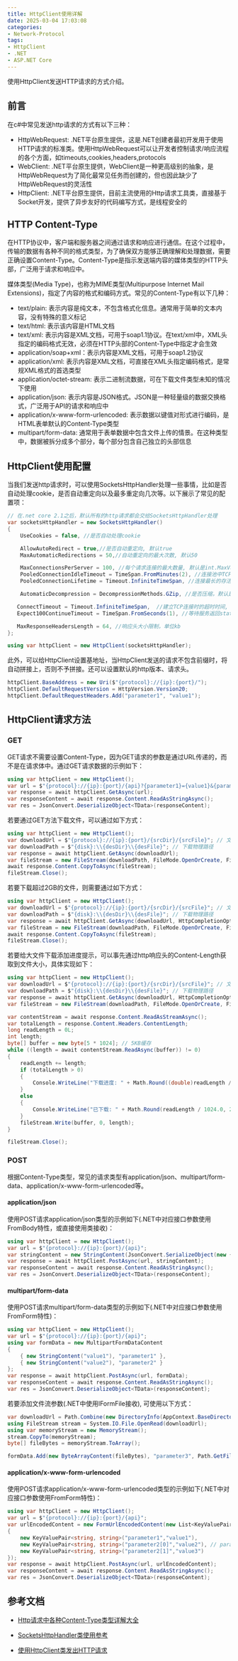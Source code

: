 ```yaml
---
title: HttpClient使用详解
date: 2025-03-04 17:03:08
categories:
- Network-Protocol
tags:
- HttpClient
- .NET
- ASP.NET Core
---
```


使用HttpClient发送HTTP请求的方式介绍。

<!--more-->

## 前言

在c#中常见发送http请求的方式有以下三种：

- HttpWebRequest: .NET平台原生提供，这是.NET创建者最初开发用于使用HTTP请求的标准类。使用HttpWebRequest可以让开发者控制请求/响应流程的各个方面，如timeouts,cookies,headers,protocols
- WebClient: .NET平台原生提供，WebClient是一种更高级别的抽象，是HttpWebRequest为了简化最常见任务而创建的，但也因此缺少了HttpWebRequest的灵活性
- HttpClient: .NET平台原生提供，目前主流使用的Http请求工具类，直接基于Socket开发，提供了异步友好的代码编写方式，是线程安全的

## HTTP Content-Type

在HTTP协议中，客户端和服务器之间通过请求和响应进行通信。在这个过程中，传输的数据有各种不同的格式类型，为了确保双方能够正确理解和处理数据，需要正确设置Content-Type。Content-Type是指示发送端内容的媒体类型的HTTP头部，广泛用于请求和响应中。

媒体类型(Media Type)，也称为MIME类型(Multipurpose Internet Mail Extensions)，指定了内容的格式和编码方式。常见的Content-Type有以下几种：

- text/plain: 表示内容是纯文本，不包含格式化信息。通常用于简单的文本内容，没有特殊的意义标记
- text/html: 表示该内容是HTML文档
- text/xml: 表示内容是XML文档，可用于soap1.1协议。在text/xml中，XML头指定的编码格式无效，必须在HTTP头部的Content-Type中指定才会生效
- application/soap+xml：表示内容是XML文档，可用于soap1.2协议
- application/xml: 表示内容是XML文档，可直接在XML头指定编码格式，是常规XML格式的首选类型
- application/octet-stream: 表示二进制流数据，可在下载文件类型未知的情况下使用
- application/json: 表示内容是JSON格式。JSON是一种轻量级的数据交换格式，广泛用于API的请求和响应中
- application/x-www-form-urlencoded: 表示数据以键值对形式进行编码，是HTML表单默认的Content-Type类型
- multipart/form-data: 通常用于表单数据中包含文件上传的情景。在这种类型中，数据被拆分成多个部分，每个部分包含自己独立的头部信息

## HttpClient使用配置

当我们发送http请求时，可以使用SocketsHttpHandler处理一些事情，比如是否自动处理cookie，是否自动重定向以及最多重定向几次等。以下展示了常见的配置项：

```c#
// 在.net core 2.1之后，默认所有的http请求都会交给SocketsHttpHandler处理
var socketsHttpHandler = new SocketsHttpHandler()
{
    UseCookies = false, //是否自动处理cookie

    AllowAutoRedirect = true,//是否自动重定向, 默认true
    MaxAutomaticRedirections = 50,//自动重定向的最大次数, 默认50

    MaxConnectionsPerServer = 100, //每个请求连接的最大数量, 默认是int.MaxValue
    PooledConnectionIdleTimeout = TimeSpan.FromMinutes(2), //连接池中TCP连接最多可以闲置多久, 默认2分钟
    PooledConnectionLifetime = Timeout.InfiniteTimeSpan, //连接最长的存活时间, 默认是不限制的

    AutomaticDecompression = DecompressionMethods.GZip, //是否压缩，默认是None，即不压缩

   ConnectTimeout = Timeout.InfiniteTimeSpan,  //建立TCP连接时的超时时间, 默认不限制
   Expect100ContinueTimeout = TimeSpan.FromSeconds(1), //等待服务返回statusCode=100的超时时间, 默认1秒

   MaxResponseHeadersLength = 64, //响应头大小限制，单位kb
};

using var httpClient = new HttpClient(socketsHttpHandler);

```

此外，可以给HttpClient设置基地址，当HttpClient发送的请求不包含前缀时，将自动拼接上，否则不予拼接。还可以设置默认的http版本、请求头。

```c#
httpClient.BaseAddress = new Uri($"{protocol}://{ip}:{port}/");
httpClient.DefaultRequestVersion = HttpVersion.Version20;
httpClient.DefaultRequestHeaders.Add("parameter1", "value1");
```

## HttpClient请求方法

### GET

GET请求不需要设置Content-Type，因为GET请求的参数是通过URL传递的，而不是在请求体中。通过GET请求数据的示例如下：

```c#
using var httpClient = new HttpClient();
var url = $"{protocol}://{ip}:{port}/{api}?{parameter1}={value1}&{parameter2}={value2}";
var response = await httpClient.GetAsync(url);
var responseContent = await response.Content.ReadAsStringAsync();
var res = JsonConvert.DeserializeObject<TData>(responseContent);
```

若要通过GET方法下载文件，可以通过如下方式：

```c#
using var httpClient = new HttpClient();
var downloadUrl = $"{protocol}://{ip}:{port}/{srcDir}/{srcFile}"; // 文件虚拟路径
var downloadPath = $"{disk}:\\{desDir}\\{desFile}"; // 下载物理路径
var response = await httpClient.GetAsync(downloadUrl);
var fileStream = new FileStream(downloadPath, FileMode.OpenOrCreate, FileAccess.Write);
await response.Content.CopyToAsync(fileStream);
fileStream.Close();
```

若要下载超过2GB的文件，则需要通过如下方式：

```c#
using var httpClient = new HttpClient();
var downloadUrl = $"{protocol}://{ip}:{port}/{srcDir}/{srcFile}"; // 文件虚拟路径
var downloadPath = $"{disk}:\\{desDir}\\{desFile}"; // 下载物理路径
var response = await httpClient.GetAsync(downloadUrl, HttpCompletionOption.ResponseHeadersRead); // 拿到响应头就返回
var fileStream = new FileStream(downloadPath, FileMode.OpenOrCreate, FileAccess.Write);
await response.Content.CopyToAsync(fileStream);
fileStream.Close();
```

若要给大文件下载添加进度提示，可以事先通过http响应头的Content-Length获取到文件大小，具体实现如下：

```c#
using var httpClient = new HttpClient();
var downloadUrl = $"{protocol}://{ip}:{port}/{srcDir}/{srcFile}"; // 文件虚拟路径
var downloadPath = $"{disk}:\\{desDir}\\{desFile}"; // 下载物理路径
var response = await httpClient.GetAsync(downloadUrl, HttpCompletionOption.ResponseHeadersRead);
var fileStream = new FileStream(downloadPath, FileMode.OpenOrCreate, FileAccess.Write);

var contentStream = await response.Content.ReadAsStreamAsync();
var totalLength = response.Content.Headers.ContentLength;
long readLength = 0L;
int length;
byte[] buffer = new byte[5 * 1024]; // 5KB缓存
while ((length = await contentStream.ReadAsync(buffer)) != 0)
{
    readLength += length;
    if (totalLength > 0)
    {
        Console.WriteLine("下载进度: " + Math.Round((double)readLength / totalLength.Value * 100, 2) + "%");
    }
    else
    {
        Console.WriteLine("已下载: " + Math.Round(readLength / 1024.0, 2) + "KB");
    }
    fileStream.Write(buffer, 0, length);
}

fileStream.Close();
```

### POST

根据Content-Type类型，常见的请求类型有application/json、multipart/form-data、application/x-www-form-urlencoded等。

#### application/json

使用POST请求application/json类型的示例如下(.NET中对应接口参数使用FromBody特性，或直接使用类接收)：

```c#
using var httpClient = new HttpClient();
var url = $"{protocol}://{ip}:{port}/{api}";
var stringContent = new StringContent(JsonConvert.SerializeObject(new { parameter1 = "value1", parameter2 = "value2" }), Encoding.UTF8, "application/json");
var response = await httpClient.PostAsync(url, stringContent);
var responseContent = await response.Content.ReadAsStringAsync();
var res = JsonConvert.DeserializeObject<TData>(responseContent);
```

#### multipart/form-data

使用POST请求multipart/form-data类型的示例如下(.NET中对应接口参数使用FromForm特性)：

```c#
using var httpClient = new HttpClient();
var url = $"{protocol}://{ip}:{port}/{api}"; 
using var formData = new MultipartFormDataContent
{
    { new StringContent("value1"), "parameter1" },
    { new StringContent("value2"), "parameter2" }
};
var response = await httpClient.PostAsync(url, formData);
var responseContent = await response.Content.ReadAsStringAsync();
var res = JsonConvert.DeserializeObject<TData>(responseContent);
```

若要添加文件流参数(.NET中使用IFormFile接收), 可使用以下方式：

```c#
var downloadUrl = Path.Combine(new DirectoryInfo(AppContext.BaseDirectory).Parent.FullName, "Upload", fileMd5);
using FileStream stream = System.IO.File.OpenRead(downloadUrl);
using var memoryStream = new MemoryStream();
stream.CopyTo(memoryStream);
byte[] fileBytes = memoryStream.ToArray();

formData.Add(new ByteArrayContent(fileBytes), "parameter3", Path.GetFileName(fileName));
```

#### application/x-www-form-urlencoded

使用POST请求application/x-www-form-urlencoded类型的示例如下(.NET中对应接口参数使用FromForm特性)：

```c#
using var httpClient = new HttpClient();
var url = $"{protocol}://{ip}:{port}/{api}";
var urlEncodedContent = new FormUrlEncodedContent(new List<KeyValuePair<string, string>>()
{
    new KeyValuePair<string, string>("parameter1","value1"),
    new KeyValuePair<string, string>("parameter2[0]","value2"), // parameter2为数组类型
    new KeyValuePair<string, string>("parameter2[1]","value3")
});
var response = await httpClient.PostAsync(url, urlEncodedContent);
var responseContent = await response.Content.ReadAsStringAsync();
var res = JsonConvert.DeserializeObject<TData>(responseContent);
```

## 参考文档

- [Http请求中各种Content-Type类型详解大全](https://config.net.cn/tools/HttpContentType.html)

- [SocketsHttpHandler类使用参考](https://learn.microsoft.com/zh-cn/dotnet/api/system.net.http.socketshttphandler)

- [使用HttpClient类发出HTTP请求](https://learn.microsoft.com/zh-cn/dotnet/fundamentals/networking/http/httpclient)
